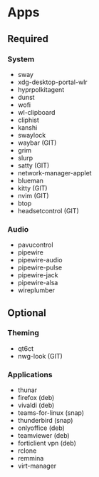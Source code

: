 # Apps

## Required

### System

- sway
- xdg-desktop-portal-wlr
- hyprpolkitagent
- dunst
- wofi
- wl-clipboard
- cliphist
- kanshi
- swaylock
- waybar (GIT)
- grim
- slurp
- satty (GIT)
- network-manager-applet
- blueman
- kitty (GIT)
- nvim (GIT)
- btop
- headsetcontrol (GIT)

### Audio

- pavucontrol
- pipewire
- pipewire-audio
- pipewire-pulse
- pipewire-jack
- pipewire-alsa
- wireplumber

## Optional

### Theming

- qt6ct
- nwg-look (GIT)

### Applications

- thunar
- firefox (deb)
- vivaldi (deb)
- teams-for-linux (snap)
- thunderbird (snap)
- onlyoffice (deb)
- teamviewer (deb)
- forticlient vpn (deb)
- rclone
- remmina
- virt-manager
